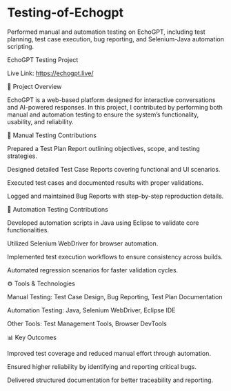 # Testing-of-Echogpt
Performed manual and automation testing on EchoGPT, including test planning, test case execution, bug reporting, and Selenium-Java automation scripting.

EchoGPT Testing Project

Live Link: https://echogpt.live/

📌 Project Overview

EchoGPT is a web-based platform designed for interactive conversations and AI-powered responses.
In this project, I contributed by performing both manual and automation testing to ensure the system’s functionality, usability, and reliability.

📝 Manual Testing Contributions

Prepared a Test Plan Report outlining objectives, scope, and testing strategies.

Designed detailed Test Case Reports covering functional and UI scenarios.

Executed test cases and documented results with proper validations.

Logged and maintained Bug Reports with step-by-step reproduction details.

🤖 Automation Testing Contributions

Developed automation scripts in Java using Eclipse to validate core functionalities.

Utilized Selenium WebDriver for browser automation.

Implemented test execution workflows to ensure consistency across builds.

Automated regression scenarios for faster validation cycles.

⚙️ Tools & Technologies

Manual Testing: Test Case Design, Bug Reporting, Test Plan Documentation

Automation Testing: Java, Selenium WebDriver, Eclipse IDE

Other Tools: Test Management Tools, Browser DevTools

📊 Key Outcomes

Improved test coverage and reduced manual effort through automation.

Ensured higher reliability by identifying and reporting critical bugs.

Delivered structured documentation for better traceability and reporting.
